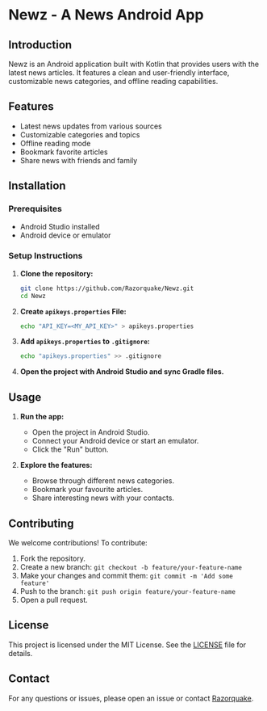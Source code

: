 # Newz - A News Android App

## Introduction
Newz is an Android application built with Kotlin that provides users with the latest news articles. It features a clean and user-friendly interface, customizable news categories, and offline reading capabilities.

## Features
- Latest news updates from various sources
- Customizable categories and topics
- Offline reading mode
- Bookmark favorite articles
- Share news with friends and family

## Installation

### Prerequisites
- Android Studio installed
- Android device or emulator

### Setup Instructions

1. **Clone the repository:**
    ```sh
    git clone https://github.com/Razorquake/Newz.git
    cd Newz
    ```

2. **Create `apikeys.properties` File:**
    ```sh
    echo "API_KEY=<MY_API_KEY>" > apikeys.properties
    ```

3. **Add `apikeys.properties` to `.gitignore`:**
    ```sh
    echo "apikeys.properties" >> .gitignore
    ```

4. **Open the project with Android Studio and sync Gradle files.**

## Usage

1. **Run the app:**
    - Open the project in Android Studio.
    - Connect your Android device or start an emulator.
    - Click the "Run" button.

2. **Explore the features:**
    - Browse through different news categories.
    - Bookmark your favourite articles.
    - Share interesting news with your contacts.

## Contributing
We welcome contributions! To contribute:

1. Fork the repository.
2. Create a new branch: `git checkout -b feature/your-feature-name`
3. Make your changes and commit them: `git commit -m 'Add some feature'`
4. Push to the branch: `git push origin feature/your-feature-name`
5. Open a pull request.

## License
This project is licensed under the MIT License. See the [LICENSE](LICENSE) file for details.

## Contact
For any questions or issues, please open an issue or contact [Razorquake](https://github.com/Razorquake).
